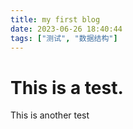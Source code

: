 ```yaml
---
title: my first blog
date: 2023-06-26 18:40:44
tags: ["测试", "数据结构"]
---
```


# This is a test.

This is another test

